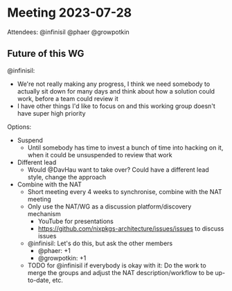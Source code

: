 # Meeting 2023-07-28

Attendees: @infinisil @phaer @growpotkin

## Future of this WG

@infinisil:
- We're not really making any progress, I think we need somebody to actually sit down for many days and think about how a solution could work, before a team could review it
- I have other things I'd like to focus on and this working group doesn't have super high priority

Options:
- Suspend
  - Until somebody has time to invest a bunch of time into hacking on it, when it could be unsuspended to review that work
- Different lead
  - Would @DavHau want to take over? Could have a different lead style, change the approach
- Combine with the NAT
  - Short meeting every 4 weeks to synchronise, combine with the NAT meeting
  - Only use the NAT/WG as a discussion platform/discovery mechanism
    - YouTube for presentations
    - https://github.com/nixpkgs-architecture/issues/issues to discuss issues
  - @infinisil: Let's do this, but ask the other members
    - @phaer: +1
    - @growpotkin: +1
  - TODO for @infinisil if everybody is okay with it: Do the work to merge the groups and adjust the NAT description/workflow to be up-to-date, etc.
